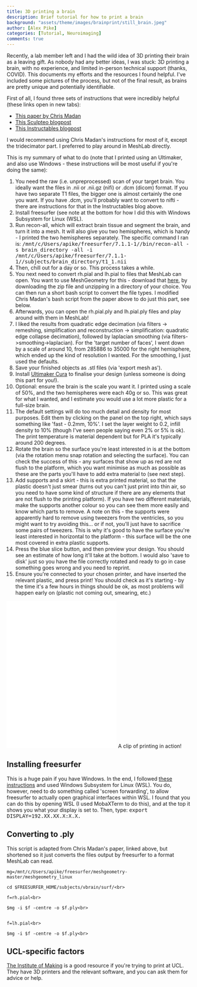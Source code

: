 ```yaml
---
title: 3D printing a brain
description: Brief tutorial for how to print a brain
background: "assets/theme/images/brainprint/still_brain.jpeg"
author: [Alex Pike]
categories: [Tutorial, Neuroimaging]
comments: true
---
```


Recently, a lab member left and I had the wild idea of 3D printing their brain as a leaving gift. As nobody had any better ideas, I was stuck: 3D printing a brain, with no experience, and limited in-person technical support (thanks, COVID). This documents my efforts and the resources I found helpful. I've included some pictures of the process, but not of the final result, as brains are pretty unique and potentially identifiable.
	
First of all, I found three sets of instructions that were incredibly helpful (these links open in new tabs): 
    <ul>
    <li><a href ="https://riojournal.com/articles.php?journal_name=rio&id=10398" target="_blank">This paper by Chris Madan</a></li>
    <li><a href="https://www.sculpteo.com/blog/2017/11/08/how-to-3d-print-your-own-brain-using-mri-or-ct-scans-free-software/" target="_blank">This Sculpteo blogpost</a></li> 
    <li><a href="https://www.instructables.com/3D-print-your-own-brain/" target="_blank">This Instructables blogpost</a></li></ul>
  
  I would recommend using Chris Madan's instructions for most of it, except the tridecimator part. I preferred to play around in MeshLab directly.</p>

  <p>This is my summary of what to do (note that I printed using an Ultimaker, and also use Windows - these instructions will be most useful if you're doing the same):
    <ol>
      <li>You need the raw (i.e. unpreprocessed) scan of your target brain. You ideally want the files in .nii or .nii.gz (nifi) or .dcm (dicom) format. If you have two separate T1 files, the bigger one is almost certainly the one you want. If you have .dcm, you'll probably want to convert to nifti - there are instructions for that in the Instructables blog above. </li>
      <li>Install freesurfer (see note at the bottom for how I did this with Windows Subsystem for Linux (WSL).  </li>
      <li>Run recon-all, which will extract brain tissue and segment the brain, and turn it into a mesh. It will also give you two hemispheres, which is handy - I printed the two hemispheres separately. The specific command I ran is:
        <samp>/mnt/c/Users/apike/freesurfer/7.1.1-1//bin/recon-all -s brain_directory -all -i /mnt/c/Users/apike/freesurfer/7.1.1-1//subjects/brain_directory/t1_1.nii </samp></li>
        </samp>
      <li>Then, chill out for a day or so. This process takes a while.</li>
      <li>You next need to convert rh.pial and lh.pial to files that MeshLab can open. You want to use MeshGeometry for this - download that <a href="https://github.com/r03ert0/meshgeometry" target="_blank">here</a>, by downloading the zip file and unzipping in a directory of your choice. You can then run a short bash script to convert the file types. I modified Chris Madan's bash script from the paper above to do just this part, see below. </li>
      <li>Afterwards, you can open the rh.pial.ply and lh.pial.ply files and play around with them in MeshLab!</li>
      <li>I liked the results from quadratic edge decimation (via filters -> remeshing, simplification and reconstruction -> simplification: quadratic edge collapse decimation), followed by laplacian smoothing (via filters->smoothing->laplacian). For the 'target number of faces', I went down by a scale of around 10, from 285886 to 35000 for the right hemisphere, which ended up the kind of resolution I wanted. For the smoothing, I just used the defaults. </li>
      <li>Save your finished objects as .stl files (via 'export mesh as'). </li>
      <li>Install <a href="https://ultimaker.com/software/ultimaker-cura">Ultimaker Cura</a> to finalise your design (unless someone is doing this part for you!).</li>
      <li>Optional: ensure the brain is the scale you want it. I printed using a scale of 50%, and the two hemispheres were each 40g or so. This was great for what I wanted, and I estimate you would use a lot more plastic for a full-size brain.</li>
      <li>The default settings will do too much detail and density for most purposes. Edit them by clicking on the panel on the top right, which says something like 'fast - 0.2mm, 10%'. I set the layer weight to 0.2, infill density to 10% (though I've seen people saying even 2% or 5% is ok). The print temperature is material dependent but for PLA it's typically around 200 degrees.</li>
      <li>Rotate the brain so the surface you're least interested in is at the bottom (via the rotation menu snap rotation and selecting the surface). You can check the success of this - any surfaces that show up as red are not flush to the platform, which you want minimise as much as possible as these are the parts you'll have to add extra material to (see next step).</li>
      <li>Add supports and a skirt - this is extra printed material, so that the plastic doesn't just smear (turns out you can't just print into thin air, so you need to have some kind of structure if there are any elements that are not flush to the printing platform). If you have two different materials, make the supports another colour so you can see them more easily and know which parts to remove. A note on this - the supports were apparently hard to remove using tweezers from the ventricles, so you might want to try avoiding this... or if not, you'll just have to sacrifice some pairs of tweezers. This is why it's good to have the surface you're least interested in horizontal to the platform - this surface will be the one most covered in extra plastic supports. </li>
      <li>Press the blue slice button, and then preview your design. You should see an estimate of how long it'll take at the bottom. I would also 'save to disk' just so you have the file correctly rotated and ready to go in case something goes wrong and you need to reprint. </li>
      <li>Ensure you're connected to your chosen printer, and have inserted the relevant plastic, and press print! You should check as it's starting - by the time it's a few hours in things should be ok, as most problems will happen early on (plastic not coming out, smearing, etc.)</li>
     </ol>
  </p>

  <iframe width=300 height=400 frameBorder="0" hspace=20 src="/assets/theme/images/brainprint/in_action.mp4"></iframe>
  A clip of printing in action!


  <h2>Installing freesurfer</h2>
  <p>This is a huge pain if you have Windows. In the end, I followed <a href="https://surfer.nmr.mgh.harvard.edu/fswiki/FS7_wsl">these instructions</a> and used Windows Subsystem for Linux (WSL).
  You do, however, need to do something called 'screen forwarding', to allow freesurfer to actually open graphical interfaces within WSL.
  I found that you can do this by opening WSL (I used MobaXTerm to do this), and at the top it shows you what your display is set to. Then, type: 
  <samp>export DISPLAY=192.XX.XX.X:X.X.</samp> </p>
     
  <h2>Converting to .ply</h2>
  <p>This script is adapted from Chris Madan's paper, linked above, but shortened so it just converts the files output by freesurfer to a format MeshLab can read. </p>
  <samp>
  
    mg=/mnt/c/Users/apike/freesurfer/meshgeometry-master/meshgeometry_linux

    cd $FREESURFER_HOME/subjects/vbrain/surf/<br>
    
    f=rh.pial<br>
    
    $mg -i $f -centre -o $f.ply<br>
     
    
    f=lh.pial<br>
    
    $mg -i $f -centre -o $f.ply<br>
 </samp>
  <h2>UCL-specific factors</h2>
  <p><a href="https://www.instituteofmaking.org.uk/makespace/faqs">The Institute of Making</a> is a good resource if you're trying to print at UCL. They have 3D printers and the relevant software, and you can ask them for advice or help.</p>
